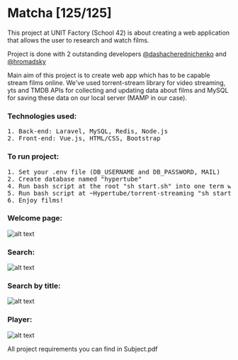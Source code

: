# Matcha [125/125]
This project at UNIT Factory (School 42) is about creating a web application that allows the user to research and watch films.

Project is done with 2 outstanding developers [@dashacherednichenko](https://github.com/dashacherednichenko) and [@hromadsky](https://github.com/hromadsky)

Main aim of this project is to create web app which has to be capable stream films online.
We've used torrent-stream library for video streaming, yts and TMDB APIs for collecting and updating data about films and MySQL for saving these data on our local server (MAMP in our case).

### Technologies used:
<pre>
1. Back-end: Laravel, MySQL, Redis, Node.js
2. Front-end: Vue.js, HTML/CSS, Bootstrap
</pre>

### To run project:
<pre>
1. Set your .env file (DB_USERNAME and DB_PASSWORD, MAIL)
2. Create database named "hypertube"
4. Run bash script at the root "sh start.sh" into one term window
5. Run bash script at ~Hypertube/torrent-streaming "sh start.sh" into second term window
6. Enjoy films!
</pre>

### Welcome page:
![alt text](https://github.com/oleksiirude/Hypertube/blob/master/storage/pics/main.jpg)

### Search:
![alt text](https://github.com/oleksiirude/Hypertube/blob/master/storage/pics/search.png)

### Search by title:
![alt text](https://github.com/oleksiirude/Hypertube/blob/master/storage/pics/research.png)

### Player:
![alt text](https://github.com/oleksiirude/Hypertube/blob/master/storage/pics/player.png)

All project requirements you can find in Subject.pdf<br>
